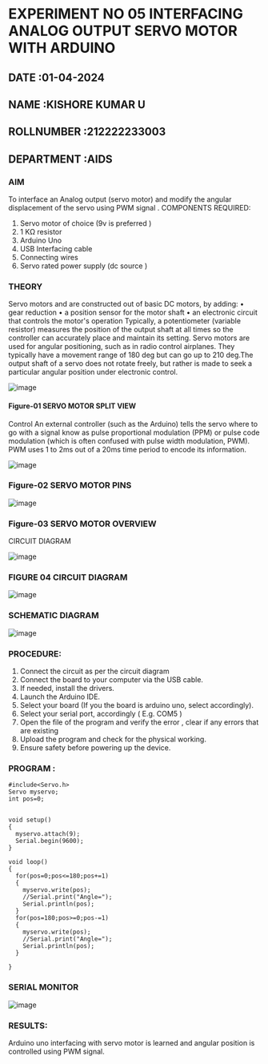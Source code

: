 # EXPERIMENT NO 05 INTERFACING ANALOG OUTPUT SERVO MOTOR WITH ARDUINO
## DATE :01-04-2024
## NAME :KISHORE KUMAR U																			             
## ROLLNUMBER :212222233003
## DEPARTMENT :AIDS
### AIM
To interface an Analog output (servo motor) and modify the angular displacement of the servo using PWM signal .
COMPONENTS REQUIRED:
1.	Servo motor of choice (9v is preferred )
2.	1 KΩ resistor 
3.	Arduino Uno 
4.	USB Interfacing cable 
5.	Connecting wires 
6.	Servo rated power supply (dc source )


### THEORY
Servo motors and are constructed out of basic DC motors, by adding:
•	 gear reduction
•	 a position sensor for the motor shaft
•	 an electronic circuit that controls the motor's operation
Typically, a potentiometer (variable resistor) measures the position of the output shaft at all times so the controller can accurately place and maintain its setting.
Servo motors are used for angular positioning, such as in radio control airplanes.  They typically have a movement range of 180 deg but can go up to 210 deg.The output shaft of a servo does not rotate freely, but rather is made to seek a particular angular position under electronic control. 


![image](https://user-images.githubusercontent.com/36288975/163544439-1f477927-fcd4-42f0-9ce4-c863fdbf1210.png)



#### Figure-01 SERVO MOTOR SPLIT VIEW 
Control 
An external controller (such as the Arduino) tells the servo where to go with a signal know as pulse proportional modulation (PPM) or pulse code modulation (which is often confused with pulse width modulation, PWM). PWM uses 1 to 2ms out of a 20ms time period to encode its information.
 
 
 ![image](https://user-images.githubusercontent.com/36288975/163544482-3027136f-7135-4f3d-a23f-8dc2fe04194d.png)

### Figure-02 SERVO MOTOR PINS

 ![image](https://user-images.githubusercontent.com/36288975/163544513-ca497421-e6ba-4f91-871f-5cfba77f22a8.png)


### Figure-03 SERVO MOTOR OVERVIEW 

 


 





CIRCUIT DIAGRAM
 
 
 ![image](https://user-images.githubusercontent.com/36288975/163544618-6eb8a7b5-7f1a-428a-8d9f-fd899b145efb.png)

### FIGURE 04 CIRCUIT DIAGRAM
![image](https://github.com/Kishorekumar22060/EXPERIMENT-NO--05-INTERFACING-ANALOG-OUTPUT-SERVO-MOTOR-WITH-ARDUINO-/assets/141472136/44b3aa33-1a6a-48d7-9051-4bb4d2219b8b)

### SCHEMATIC DIAGRAM
![image](https://github.com/Kishorekumar22060/EXPERIMENT-NO--05-INTERFACING-ANALOG-OUTPUT-SERVO-MOTOR-WITH-ARDUINO-/assets/141472136/12fcbc44-2780-4b93-a653-5663ae519a95)



### PROCEDURE:
1.	Connect the circuit as per the circuit diagram 
2.	Connect the board to your computer via the USB cable.
3.	If needed, install the drivers.
4.	Launch the Arduino IDE.
5.	Select your board (If you the board is arduino uno, select accordingly).
6.	Select your serial port, accordingly ( E.g. COM5 )
7.	Open the file of the program  and verify the error , clear if any errors that are existing 
8.	Upload the program and check for the physical working. 
9.	Ensure safety before powering up the device.


### PROGRAM :
```
#include<Servo.h>
Servo myservo;
int pos=0;


void setup()
{
  myservo.attach(9);
  Serial.begin(9600);
}

void loop()
{
  for(pos=0;pos<=180;pos+=1)
  {
    myservo.write(pos);
    //Serial.print("Angle=");
    Serial.println(pos);
  }
  for(pos=180;pos>=0;pos-=1)
  {
    myservo.write(pos);
    //Serial.print("Angle=");
    Serial.println(pos);
  }
  
}
```

### SERIAL MONITOR
![image](https://github.com/Kishorekumar22060/EXPERIMENT-NO--05-INTERFACING-ANALOG-OUTPUT-SERVO-MOTOR-WITH-ARDUINO-/assets/141472136/ad59f908-3165-43ff-ac38-09935d5a4b00)


### RESULTS: 
Arduino uno interfacing with servo motor is learned and angular position is controlled using PWM signal.
